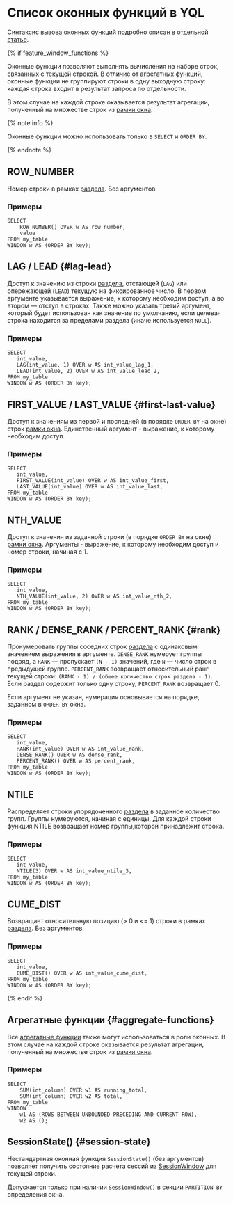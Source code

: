 # Список оконных функций в YQL

Синтаксис вызова оконных функций подробно описан в [отдельной статье](../syntax/select/window.md).

{% if feature_window_functions %}

Оконные функции позволяют выполнять вычисления на наборе строк, связанных с текущей строкой. В отличие от агрегатных функций, оконные функции не группируют строки в одну выходную строку: каждая строка входит в результат запроса по отдельности.

В этом случае на каждой строке оказывается результат агрегации, полученный на множестве строк из [рамки окна](../syntax/select/window.md#frame).

{% note info %}

Оконные функции можно использовать только в `SELECT` и `ORDER BY`.

{% endnote %}

## ROW_NUMBER

Номер строки в рамках [раздела](../syntax/select/window.md#partition). Без аргументов.

### Примеры

```yql
SELECT
    ROW_NUMBER() OVER w AS row_number,
    value
FROM my_table
WINDOW w AS (ORDER BY key);
```

## LAG / LEAD {#lag-lead}

Доступ к значению из строки [раздела](../syntax/select/window.md#partition), отстающей (`LAG`) или опережающей (`LEAD`) текущую на фиксированное число. В первом аргументе указывается выражение, к которому необходим доступ, а во втором — отступ в строках. Также можно указать третий аргумент, который будет использован как значение по умолчанию, если целевая строка находится за пределами раздела (иначе используется `NULL`).

### Примеры

```yql
SELECT
   int_value,
   LAG(int_value, 1) OVER w AS int_value_lag_1,
   LEAD(int_value, 2) OVER w AS int_value_lead_2,
FROM my_table
WINDOW w AS (ORDER BY key);
```

## FIRST_VALUE / LAST_VALUE {#first-last-value}

Доступ к значениям из первой и последней (в порядке `ORDER BY` на окне) строк [рамки окна](../syntax/select/window.md#frame). Единственный аргумент - выражение, к которому необходим доступ.

### Примеры

```yql
SELECT
   int_value,
   FIRST_VALUE(int_value) OVER w AS int_value_first,
   LAST_VALUE(int_value) OVER w AS int_value_last,
FROM my_table
WINDOW w AS (ORDER BY key);
```

## NTH_VALUE

Доступ к значения из заданной строки (в порядке `ORDER BY` на окне) [рамки окна](../syntax/select/window.md#frame). Аргументы - выражение, к которому необходим доступ и номер строки, начиная с 1.

### Примеры

```yql
SELECT
   int_value,
   NTH_VALUE(int_value, 2) OVER w AS int_value_nth_2,
FROM my_table
WINDOW w AS (ORDER BY key);
```

## RANK / DENSE_RANK / PERCENT_RANK {#rank}

Пронумеровать группы соседних строк [раздела](../syntax/select/window.md#partition) с одинаковым значением выражения в аргументе. `DENSE_RANK` нумерует группы подряд, а `RANK` — пропускает `(N - 1)` значений, где `N` — число строк в предыдущей группе. `PERCENT_RANK` возвращает относительный ранг текущей строки: `(RANK - 1) / (общее количество строк раздела - 1)`. Если раздел содержит только одну строку, `PERCENT_RANK` возвращает 0.

Если аргумент не указан, нумерация основывается на порядке, заданном в `ORDER BY` окна.

### Примеры

```yql
SELECT
   int_value,
   RANK(int_value) OVER w AS int_value_rank,
   DENSE_RANK() OVER w AS dense_rank,
   PERCENT_RANK() OVER w AS percent_rank,
FROM my_table
WINDOW w AS (ORDER BY key);
```

## NTILE

Распределяет строки упорядоченного [раздела](../syntax/select/window.md#partition) в заданное количество групп. Группы нумеруются, начиная с единицы. Для каждой строки функция NTILE возвращает номер группы,которой принадлежит строка.

### Примеры

```yql
SELECT
   int_value,
   NTILE(3) OVER w AS int_value_ntile_3,
FROM my_table
WINDOW w AS (ORDER BY key);
```

## CUME_DIST

Возвращает относительную позицию (> 0 и <= 1) строки в рамках [раздела](../syntax/select/window.md#partition). Без аргументов.

### Примеры

```yql
SELECT
   int_value,
   CUME_DIST() OVER w AS int_value_cume_dist,
FROM my_table
WINDOW w AS (ORDER BY key);
```

{% endif %}


## Агрегатные функции {#aggregate-functions}

Все [агрегатные функции](aggregation.md) также могут использоваться в роли оконных.
В этом случае на каждой строке оказывается результат агрегации, полученный на множестве строк из [рамки окна](../syntax/select/window.md#frame).

### Примеры

```yql
SELECT
    SUM(int_column) OVER w1 AS running_total,
    SUM(int_column) OVER w2 AS total,
FROM my_table
WINDOW
    w1 AS (ROWS BETWEEN UNBOUNDED PRECEDING AND CURRENT ROW),
    w2 AS ();
```


## SessionState() {#session-state}

Нестандартная оконная функция `SessionState()` (без аргументов) позволяет получить состояние расчета сессий из [SessionWindow](../syntax/select/group-by.md#session-window) для текущей строки.

Допускается только при наличии `SessionWindow()` в секции `PARTITION BY` определения окна.

